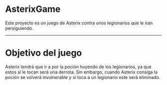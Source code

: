 # AsterixGame
Este proyecto es un juego de Asterix contra unos legionarios que le iran persiguiendo.

----------

# **Objetivo del juego**

Asterix tendrá que ir a por la poción huyendo de los legionarios, ya que estos si le tocan será una derrota.
Sin embargo, cuando Asterix consiga la poción se volverá invulnerable y si toca a un legionario este será eliminado.


